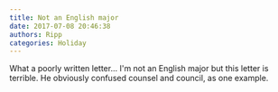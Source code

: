 ```yaml
---
title: Not an English major
date: 2017-07-08 20:46:38
authors: Ripp
categories: Holiday
---
```


 What a poorly written letter... I'm not an English major but this letter is terrible.  He obviously confused counsel and council, as one example.